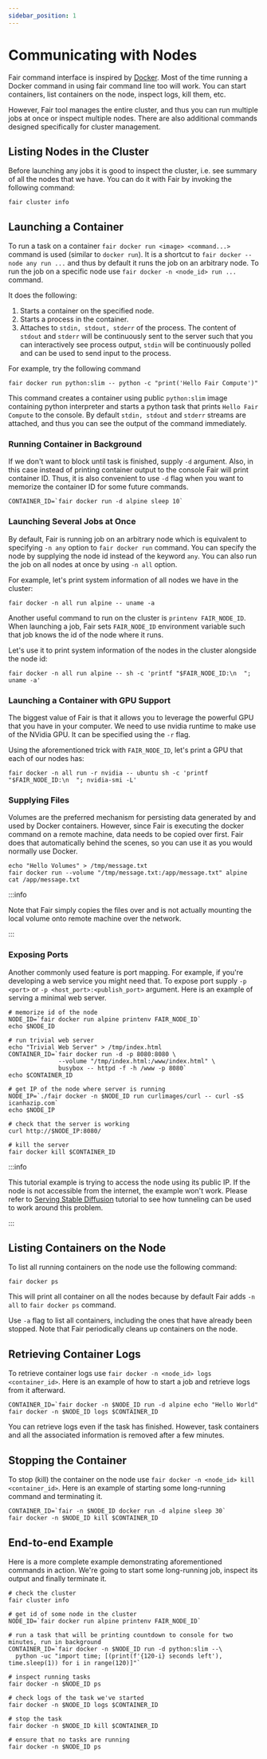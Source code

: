 ```yaml
---
sidebar_position: 1
---
```


# Communicating with Nodes

Fair command interface is inspired by [Docker](https://www.docker.com/).
Most of the time running a Docker command in using fair command line too will work.
You can start containers, list containers on the node, inspect logs, kill them, etc.

However, Fair tool manages the entire cluster, and thus you can run multiple jobs
at once or inspect multiple nodes. There are also additional commands designed
specifically for cluster management.

## Listing Nodes in the Cluster

Before launching any jobs it is good to inspect the cluster, i.e. see summary of all
the nodes that we have. You can do it with Fair by invoking the following command:
```shell
fair cluster info
```

## Launching a Container

To run a task on a container `fair docker run <image> <command...>` command is used (similar to `docker run`).
It is a shortcut to `fair docker --node any run ...` and thus by default it runs
the job on an arbitrary node. To run the job on a specific node use `fair docker -n <node_id> run ...` command.

It does the following:
1. Starts a container on the specified node.
2. Starts a process in the container.
3. Attaches to `stdin, stdout, stderr` of the process.
   The content of `stdout` and `stderr` will be continuously sent to the server 
   such that you can interactively see process output, `stdin` will be continuously
   polled and can be used to send input to the process.

For example, try the following command 
```shell
fair docker run python:slim -- python -c "print('Hello Fair Compute')"
```

This command creates a container using public `python:slim` image containing python interpreter and
starts a python task that prints `Hello Fair Compute` to the console. By default `stdin, stdout`
and `stderr` streams are attached, and thus you can see the output of the command immediately.

### Running Container in Background

If we don't want to block until task is finished, supply `-d` argument.
Also, in this case instead of printing container output to the console
Fair will print container ID. Thus, it is also convenient to use `-d`
flag when you want to memorize the container ID for some future commands.

```shell
CONTAINER_ID=`fair docker run -d alpine sleep 10`
```

### Launching Several Jobs at Once

By default, Fair is running job on an arbitrary node which is equivalent
to specifying `-n any` option to `fair docker run` command. You can specify the 
node by supplying the node id instead of the keyword `any`. You can also
run the job on all nodes at once by using `-n all` option.

For example, let's print system information of all nodes we have in the cluster:
```shell
fair docker -n all run alpine -- uname -a
```

Another useful command to run on the cluster is `printenv FAIR_NODE_ID`. When launching
a job, Fair sets `FAIR_NODE_ID` environment variable such that job knows the id of the 
node where it runs.

Let's use it to print system information of the nodes in the cluster alongside the node id:
```shell
fair docker -n all run alpine -- sh -c 'printf "$FAIR_NODE_ID:\n  "; uname -a'
```

### Launching a Container with GPU Support

The biggest value of Fair is that it allows you to leverage the powerful GPU
that you have in your computer. We need to use nvidia runtime to make use of the 
NVidia GPU. It can be specified using the `-r` flag.

Using the aforementioned trick with `FAIR_NODE_ID`, let's print a GPU that each of our
nodes has:
```shell
fair docker -n all run -r nvidia -- ubuntu sh -c 'printf "$FAIR_NODE_ID:\n  "; nvidia-smi -L'
```

### Supplying Files

Volumes are the preferred mechanism for persisting data generated by and used by Docker containers.
However, since Fair is executing the docker command on a remote machine, data needs to be copied over first.
Fair does that automatically behind the scenes, so you can use it as you would normally use Docker.

```shell
echo "Hello Volumes" > /tmp/message.txt
fair docker run --volume "/tmp/message.txt:/app/message.txt" alpine cat /app/message.txt
```

:::info

Note that Fair simply copies the files over and is not actually mounting the local
volume onto remote machine over the network.

:::


### Exposing Ports

Another commonly used feature is port mapping. For example, if you're developing
a web service you might need that. To expose port supply `-p <port>`
or `-p <host_port>:<publish_port>` argument. Here is an example of serving a minimal
web server.

```shell
# memorize id of the node
NODE_ID=`fair docker run alpine printenv FAIR_NODE_ID`
echo $NODE_ID

# run trivial web server
echo "Trivial Web Server" > /tmp/index.html
CONTAINER_ID=`fair docker run -d -p 8080:8080 \
              --volume "/tmp/index.html:/www/index.html" \
              busybox -- httpd -f -h /www -p 8080`
echo $CONTAINER_ID

# get IP of the node where server is running
NODE_IP=`./fair docker -n $NODE_ID run curlimages/curl -- curl -sS icanhazip.com`
echo $NODE_IP

# check that the server is working
curl http://$NODE_IP:8080/

# kill the server
fair docker kill $CONTAINER_ID
```

:::info

This tutorial example is trying to access the node using its public IP. If the node is not accessible from the
internet, the example won't work. Please refer to [Serving Stable Diffusion](/docs/docs/tutorials/serving-stable-diffusion)
tutorial to see how tunneling can be used to work around this problem.

:::

## Listing Containers on the Node

To list all running containers on the node use the following command:
```shell
fair docker ps
```

This will print all container on all the nodes because by default Fair adds `-n all`
to `fair docker ps` command.

Use `-a` flag to list all containers, including the ones that have already been
stopped. Note that Fair periodically cleans up containers on the node.

## Retrieving Container Logs

To retrieve container logs use `fair docker -n <node_id> logs <container_id>`. Here is an example
of how to start a job and retrieve logs from it afterward.
```shell
CONTAINER_ID=`fair docker -n $NODE_ID run -d alpine echo "Hello World"
fair docker -n $NODE_ID logs $CONTAINER_ID
```

You can retrieve logs even if the task has finished. However, task containers and all the associated
information is removed after a few minutes.

## Stopping the Container

To stop (kill) the container on the node use `fair docker -n <node_id> kill <container_id>`.
Here is an example of starting some long-running command and terminating it.
```shell
CONTAINER_ID=`fair -n $NODE_ID docker run -d alpine sleep 30`
fair docker -n $NODE_ID kill $CONTAINER_ID
```

## End-to-end Example

Here is a more complete example demonstrating aforementioned commands in
action. We're going to start some long-running job, inspect its output
and finally terminate it.

```shell
# check the cluster
fair cluster info

# get id of some node in the cluster
NODE_ID=`fair docker run alpine printenv FAIR_NODE_ID`

# run a task that will be printing countdown to console for two minutes, run in background
CONTAINER_ID=`fair docker -n $NODE_ID run -d python:slim --\
  python -uc "import time; [(print(f'{120-i} seconds left'), time.sleep(1)) for i in range(120)]"`

# inspect running tasks
fair docker -n $NODE_ID ps

# check logs of the task we've started
fair docker -n $NODE_ID logs $CONTAINER_ID

# stop the task
fair docker -n $NODE_ID kill $CONTAINER_ID

# ensure that no tasks are running
fair docker -n $NODE_ID ps
```
